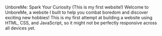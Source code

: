 UnboreMe: Spark Your Curiosity (This is my first website!)
Welcome to UnboreMe, a website I built to help you combat boredom and discover exciting new hobbies!  This is my first attempt at building a website using HTML, CSS, and JavaScript, so it might not be perfectly responsive across all devices yet.
